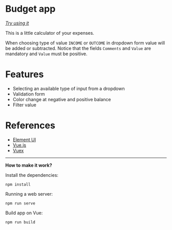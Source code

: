 # Budget app

[_Try using it_](https://budgetapp-80a11.web.app)

This is a little calculator of your expenses.

When choosing type of value `INCOME` or `OUTCOME` in dropdown form value will be added or subtracted. Notice that the fields `Comments` and `Value` are mandatory and `Value` must be positive.

# Features
- Selecting an available type of input from a dropdown
- Validation form
- Сolor change at negative and positive balance 
- Filter value 


# References
- [Element UI ](https://element.eleme.io/#/en-US)
- [Vue.js](https://ru.vuejs.org/index.html)
- [Vuex](https://vuex.vuejs.org)

---
**How to make it work?**

Install the dependencies:
```shell
npm install
```
Running a web server:
```shell
npm run serve 
```
Build app on Vue:
```shell
npm run build 
```
